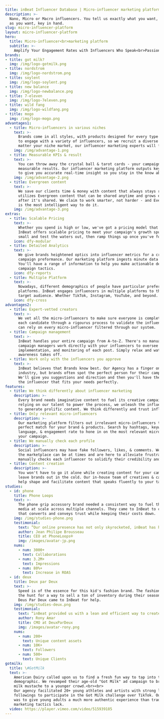 ```yaml
---
title: inBeat Influencer Database | Micro-influencer marketing platform
description: >-
  Nano, Micro or Macro influencers. You tell us exactly what you want, and we deliver as many
  as you want, key in hand.
slug: micro-influencer-platform
layout: micro-influencer-platform
hero:
  title: Micro-influencer<br>marketing platform
  subtitle: >-
    Amplify Your Engagement Rates with Influencers Who Speak<br>Passionately about Your Brand.
brands:
- title: got milk?
  img: /img/logo-gotmilk.png
- title: nordstrom
  img: /img/logo-nordstrom.png
- title: soylent
  img: /img/logo-soylent.png
- title: new balance
  img: /img/logo-newbalance.png
- title: 7-eleven
  img: /img/logo-7eleven.png
- title: wild fang
  img: /img/logo-wildfang.png
- title: mogo
  img: /img/logo-mogo.png
advantages1:
  - title: Micro-influencers in various niches
    text: >-
      Brands come in all styles, with products designed for every type of person. It's necessary
      to engage with a variety of influencers, so we recruit a diverse range of profiles. No 
      matter your niche market, our influencer marketing experts will find influencers that fit.
    img: /img/advantage-1.png
  - title: Measurable KPIs & result
    text: >-
      You can throw away the crystal ball & tarot cards - your campaign performance is based on 
      measurable results. Our influencer marketing platform outputs key performance indicators
      to give you accurate real-time insight so you stay in the know about your campaign.
    img: /img/advantage-2.png
  - title: Evergreen content
    text: >-
      We save our clients time & money with content that always stays relevant. Our agency
      utilizes Evergreen content that can be shared anytime and grows engagement long
      after it's shared. We claim to work smarter, not harder - and Evergreen content 
      is the most intelligent way to do it.
    img: /img/advantage-3.png
extras:
  - title: Scalable Pricing
    text: >-
      Whether you spend is high or low, we've got a pricing model that works with every budget.
      InBeat offers scalable pricing to meet your campaign's growth spurts. You can start
      small and test the waters out, then ramp things up once you've found a successful formula.
    icon: dfy-modular
  - title: Detailed Analytics
    text: >-
      We give brands heightened optics into influencer metrics for a crystal clear picture of 
      campaign preformance. Our marketing platform ingests minute data to output detailed analytics.
      You'll have a range of information to help you make actionable decisions to adjust your
      campaign tactics.
    icon: dfy-reports
  - title: Multiple Platform
    text: >-
      Nowadays, different demographics of people have particular preferences on social media
      platforms. InBeat engages influencers in multiple platforms to thoroughly capture your
      target audience. Whether TikTok, Instagram, YouTube, and beyond.
    icon: dfy-cross
advantages2:
  - title: Expert-vetted creators
    text: >-
      We vet all the micro-influencers to make sure everyone is completely legitimate. InBeat runs
      each candidate through a rigourus process to validate the influencer's account. You 
      can rely on every micro-influencer filtered through our system.
  - title: Campaign management
    text: >-
      InBeat handles your entire campaign from A-to-Z. There's no manual work needed. Our 
      campaign managers work directly with your influencers to oversee the design, 
      implementation, and monitoring of each post. Simply relax and watch as your band 
      awareness takes off.
  - title: Work only with the influencers you approve
    text: >-
      InBeat believes that Brands know best. Our Agency has a finger on the pulse of the
      industry, but brands often spot the perfect person for their campaign a mile away.
      We'll give you suggestions and direction and then you'll have the final say selecting
      the influencer that fits your needs perfectly.
features:
  - title: We think differently about influencer marketing
    description: >-
      Every brand needs imaginative content to fuel its creative campaign. Rather than only
      relying on our talent to power the process, we unleash the influencer's creative prowess 
      to generate prolific content. We think differently and trust influencers to guide the content.
  - title: Only relevant micro-influencers
    description: >-
      Our marketing platform filters out irrelevant micro-influencers to help you find the 
      perfect match for your brand & products. Search by hashtags, keywords, mentions, location,
      language, & engagement rate to hone in on the most relevant micro-influencers for
      your campaign.
  - title: We manually check each profile
    description: >-
      Social influencers may have fake followers, likes, & comments. We know how confusing
      the marketplace can be at times and are here to alleviate frustrations. InBeat 
      manually checks each influencer to solidify their credibility and establish a relationship of trust.
  - title: Content creation
    description: >-
      You won't have to go it alone while creating content for your campaigns. We never 
      leave brands out in the cold. Our in-house team of creatives & campaign managers 
      help shape and facilitate content that speaks fluently to your target audience.
studies:
  - id: phone
    title: Phone Loops
    text: >-
      The phone grip accessory brand needed a consistent way to fuel their paid & earned 
      media at scale across multiple channels. They came to InBeat to create content 
      that converts and conveys trust while keeping their costs down.
    img: /img/studies-phone.png
    testimonial:
      text: ”Our online presence has not only skyrocketed, inBeat has had a huge impact on our revenue growth.“
      author: Jean Philipe Brousseau
      title: CEO at PhoneLoops®
      img: /images/avatar-jp.png
    nums:
      - num: 3000+
        text: Collaborations
      - num: 3.2M+
        text: Impressions
      - num: 80%+
        text: Increase in ROAS
  - id: deux
    title: Deux par Deux
    text: >-
      Speed is of the essence for this kid's fashion brand. The fashion retailer was on 
      the hunt for a way to sell a ton of inventory during their seasonal releases. 
      Deus Par Deux came to InBeat for help.
    img: /img/studies-deux.png
    testimonial:
      text: “inBeat provided us with a lean and efficient way to create content for our new collection releases.”
      author: Rony Amar
      title: CMO at DeuxParDeux
      img: /images/avatar-rony.png
    nums:
      - num: 200+
        text: Unique content assets
      - num: 10K+
        text: Followers
      - num: 500+
        text: Unique Clients
gotmilk:
  title: \#GotMilk
  text: >-
    American Dairy called upon us to find a fresh fun way to tap into the Gen Z 
    demographic. We revamped their age-old "Got Milk" ad campaign to bring the 
    milk mustache to a younger crowd.<br><br>
    Our agency facilitated 20+ young athletes and artists with strong local
    followings to participate in the Got Milk challenge over TikTok. Our goal 
    was to give young adults a much more authentic experience than traditional 
    marketing tactics lack.
  video: https://player.vimeo.com/video/515939185
---
```

